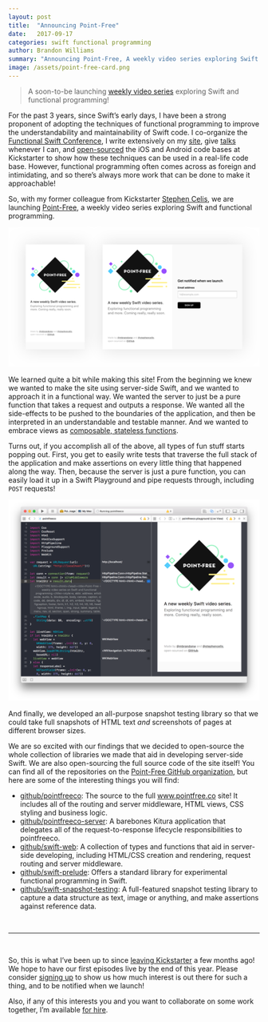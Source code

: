 ```yaml
---
layout: post
title:  "Announcing Point-Free"
date:   2017-09-17
categories: swift functional programming
author: Brandon Williams
summary: "Announcing Point-Free, A weekly video series exploring Swift and functional programming."
image: /assets/point-free-card.png
---
```


> A soon-to-be launching [weekly video series](https://www.pointfree.co/) exploring Swift and functional programming!

For the past 3 years, since Swift’s early days, I have been a strong proponent of adopting the techniques of functional programming to improve the understandability and maintainability of Swift code. I co-organize the [Functional Swift Conference](http://www.funswiftconf.com/), I write extensively on my [site](http://www.fewbutripe.com/), give [talks](http://www.fewbutripe.com/talks/) whenever I can, and [open-sourced](https://kickstarter.engineering/open-sourcing-our-android-and-ios-apps-6891be909fcd) the iOS and Android code bases at Kickstarter to show how these techniques can be used in a real-life code base. However, functional programming often comes across as foreign and intimidating, and so there’s always more work that can be done to make it approachable!

So, with my former colleague from Kickstarter [Stephen Celis](http://www.stephencelis.com/), we are launching [Point-Free](https://www.pointfree.co/), a weekly video series exploring Swift and functional programming.

![](/assets/point-free-site.png)

We learned quite a bit while making this site! From the beginning we knew we wanted to make the site using server-side Swift, and we wanted to approach it in a functional way. We wanted the server to just be a pure function that takes a request and outputs a response. We wanted all the side-effects to be pushed to the boundaries of the application, and then be interpreted in an understandable and testable manner. And we wanted to embrace views as [composable, stateless functions](http://www.fewbutripe.com/swift/html/dsl/2017/06/29/composable-html-views-in-swift.html).

Turns out, if you accomplish all of the above, all types of fun stuff starts popping out. First, you get to easily write tests that traverse the full stack of the application and make assertions on every little thing that happened along the way. Then, because the server is just a pure function, you can easily load it up in a Swift Playground and pipe requests through, including `POST` requests!

![](/assets/point-free-playground.png)

And finally, we developed an all-purpose snapshot testing library so that we could take full snapshots of HTML text _and_ screenshots of pages at different browser sizes.

We are so excited with our findings that we decided to open-source the whole collection of libraries we made that aid in developing server-side Swift. We are also open-sourcing the full source code of the site itself! You can find all of the repositories on the [Point-Free GitHub organization](https://github.com/pointfreeco), but here are some of the interesting things you will find:

* [github/pointfreeco](https://github.com/pointfreeco/pointfreeco): The source to the full www.pointfree.co site! It includes all of the routing and server middleware, HTML views, CSS styling and business logic.
* [github/pointfreeco-server](https://github.com/pointfreeco/pointfreeco-server): A barebones Kitura application that delegates all of the request-to-response lifecycle responsibilities to pointfreeco.
* [github/swift-web](https://github.com/pointfreeco/swift-web): A collection of types and functions that aid in server-side developing, including HTML/CSS creation and rendering, request routing and server middleware.
* [github/swift-prelude](https://github.com/pointfreeco/swift-prelude): Offers a standard library for experimental functional programming in Swift.
* [github/swift-snapshot-testing](https://github.com/pointfreeco/swift-snapshot-testing): A full-featured snapshot testing library to capture a data structure as text, image or anything, and make assertions against reference data.

<br>

---
<br>

So, this is what I’ve been up to since [leaving Kickstarter](https://twitter.com/mbrandonw/status/874683027464622081) a few months ago! We hope to have our first episodes live by the end of this year. Please consider [signing up](https://www.pointfree.co/) to show us how much interest is out there for such a thing, and to be notified when we launch!

Also, if any of this interests you and you want to collaborate on some work together, I’m available [for hire](http://fewbutripe.com/hire-me/).
